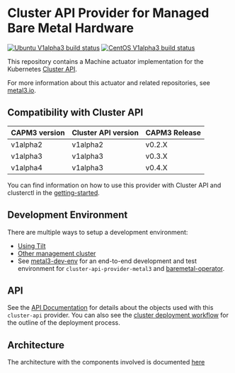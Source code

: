 # Cluster API Provider for Managed Bare Metal Hardware

[![Ubuntu V1alpha3 build status](https://jenkins.nordix.org/view/Airship/job/airship_master_v1a3_integration_test_ubuntu/badge/icon?subject=Ubuntu%20E2E%20V1alpha3)](https://jenkins.nordix.org/view/Airship/job/airship_master_v1a3_integration_test_ubuntu)
[![CentOS V1alpha3 build status](https://jenkins.nordix.org/view/Airship/job/airship_master_v1a3_integration_test_centos/badge/icon?subject=CentOS%20E2E%20V1alpha3)](https://jenkins.nordix.org/view/Airship/job/airship_master_v1a3_integration_test_centos)

This repository contains a Machine actuator implementation for the
Kubernetes [Cluster API](https://github.com/kubernetes-sigs/cluster-api/).

For more information about this actuator and related repositories, see
[metal3.io](http://metal3.io/).

## Compatibility with Cluster API

| CAPM3 version | Cluster API version | CAPM3 Release |
|---------------|---------------------|---------------|
| v1alpha2      | v1alpha2            | v0.2.X        |
| v1alpha3      | v1alpha3            | v0.3.X        |
| v1alpha4      | v1alpha3            | v0.4.X        |

You can find information on how to use this provider with Cluster API and
clusterctl in the [getting-started](docs/getting-started.md).

## Development Environment

There are multiple ways to setup a development environment:

* [Using Tilt](docs/dev-setup.md#tilt-development-environment)
* [Other management cluster](docs/dev-setup.md#development-using-Kind-or-Minikube)
* See [metal3-dev-env](https://github.com/metal3-io/metal3-dev-env) for an
  end-to-end development and test environment for
  `cluster-api-provider-metal3` and
  [baremetal-operator](https://github.com/metal3-io/baremetal-operator).

## API

See the [API Documentation](docs/api.md) for details about the objects used with
this `cluster-api` provider. You can also see the [cluster deployment
workflow](docs/deployment_workflow.md) for the outline of the
deployment process.

## Architecture

The architecture with the components involved is documented [here](docs/architecture.md)
